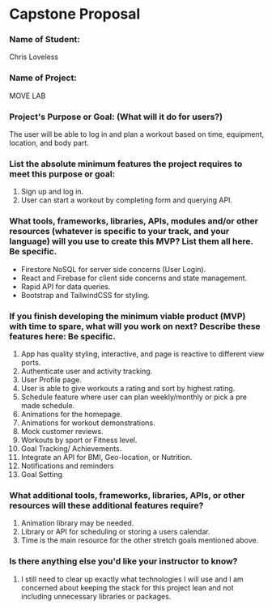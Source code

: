 # Capstone Proposal

### Name of Student:
Chris Loveless

### Name of Project:
  MOVE LAB

### Project's Purpose or Goal: (What will it do for users?)
  
The user will be able to log in and plan a workout based on time, equipment, location, and body part.

### List the absolute minimum features the project requires to meet this purpose or goal:

  1. Sign up and log in.
  2. User can start a workout by completing form and querying API.

### What tools, frameworks, libraries, APIs, modules and/or other resources (whatever is specific to your track, and your language) will you use to create this MVP? List them all here. Be specific.
  
  * Firestore NoSQL for server side concerns (User Login).
  * React and Firebase for client side concerns and state management.
  * Rapid API for data queries.
  * Bootstrap and TailwindCSS for styling.
  

### If you finish developing the minimum viable product (MVP) with time to spare, what will you work on next? Describe these features here: Be specific.

  1. App has quality styling, interactive, and page is reactive to different view ports.
  2. Authenticate user and activity tracking. 
  3. User Profile page.
  4. User is able to give workouts a rating and sort by highest rating.
  5. Schedule feature where user can plan weekly/monthly or pick a pre made schedule.
  6. Animations for the homepage.
  7.  Animations for workout demonstrations.
  8.  Mock customer reviews.
  9.  Workouts by sport or Fitness level. 
  10. Goal Tracking/ Achievements.
  11. Integrate an API for BMI, Geo-location, or Nutrition.
  12. Notifications and reminders
  13. Goal Setting

### What additional tools, frameworks, libraries, APIs, or other resources will these additional features require?

  1. Animation library may be needed.
  2. Library or API for scheduling or storing a users calendar.
  3. Time is the main resource for the other stretch goals mentioned above.

### Is there anything else you'd like your instructor to know?

  1. I still need to clear up exactly what technologies I will use and I am concerned about keeping the stack for this project lean and not including unnecessary libraries or packages.